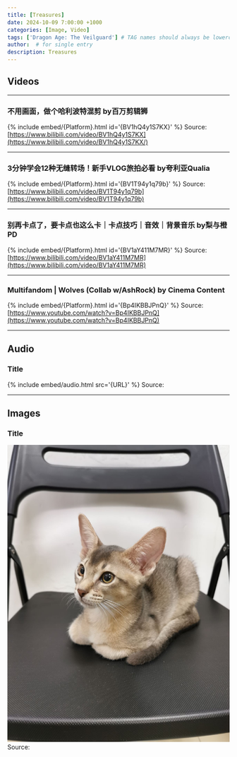 ```yaml
---
title: [Treasures]
date: 2024-10-09 7:00:00 +1000
categories: [Image, Video]
tags: ['Dragon Age: The Veilguard'] # TAG names should always be lowercase
author:  # for single entry
description: Treasures
---
```


## Videos

---
  ### 不用画面，做个哈利波特混剪 by百万剪辑狮
{% include embed/{Platform}.html id='{BV1hQ4y1S7KX}' %}
   Source: [https://www.bilibili.com/video/BV1hQ4y1S7KX](https://www.bilibili.com/video/BV1hQ4y1S7KX/)

---
  ### 3分钟学会12种无缝转场！新手VLOG旅拍必看 by夸利亚Qualia
{% include embed/{Platform}.html id='{BV1T94y1q79b}' %}
   Source: [https://www.bilibili.com/video/BV1T94y1q79b](https://www.bilibili.com/video/BV1T94y1q79b)

---
  ### 别再卡点了，要卡点也这么卡｜卡点技巧｜音效｜背景音乐 by梨与橙PD
{% include embed/{Platform}.html id='{BV1aY411M7MR}' %}
   Source: [https://www.bilibili.com/video/BV1aY411M7MR](https://www.bilibili.com/video/BV1aY411M7MR)

---
  ### Multifandom | Wolves (Collab w/AshRock) by Cinema Content
{% include embed/{Platform}.html id='{Bp4IKBBJPnQ}' %}
   Source: [https://www.youtube.com/watch?v=Bp4IKBBJPnQ](https://www.youtube.com/watch?v=Bp4IKBBJPnQ)

---
## Audio
  ### Title
{% include embed/audio.html src='{URL}' %}
   Source: 

---
## Images
  ### Title
<div class="pswp-gallery" id="my-gallery">
  <a href="/assets/img/Dobby/IMG_5995.JPG">
    <img src="/assets/img/Dobby/IMG_5995.JPG" alt="item">
  </a>
</div>
  Source: 
